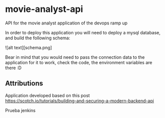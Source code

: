 # movie-analyst-api
API for the movie analyst application of the devops ramp up

In order to deploy this application you will need to deploy a mysql database, and build the following schema:

![alt text][schema.png]


Bear in mind that you would need to pass the connection data to the application for it to work, check the code, the environment variables are there :D

## Attributions
Application developed based on this post https://scotch.io/tutorials/building-and-securing-a-modern-backend-api

Prueba jenkins
